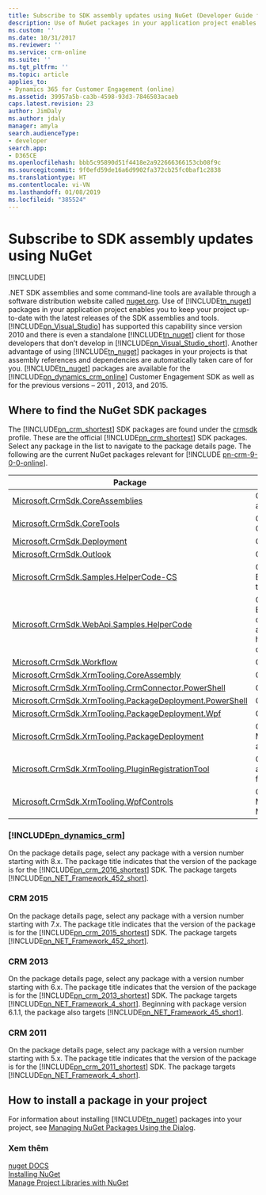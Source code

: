 ```yaml
---
title: Subscribe to SDK assembly updates using NuGet (Developer Guide for Dynamics 365 for Customer Engagement)| MicrosoftDocs
description: Use of NuGet packages in your application project enables you to keep your project up-to-date with the latest releases of the SDK assemblies and tools. Learn how to subscribe to SDK assembly updates using NuGet
ms.custom: ''
ms.date: 10/31/2017
ms.reviewer: ''
ms.service: crm-online
ms.suite: ''
ms.tgt_pltfrm: ''
ms.topic: article
applies_to:
- Dynamics 365 for Customer Engagement (online)
ms.assetid: 39957a5b-ca3b-4598-93d3-7846503acaeb
caps.latest.revision: 23
author: JimDaly
ms.author: jdaly
manager: amyla
search.audienceType:
- developer
search.app:
- D365CE
ms.openlocfilehash: bbb5c95890d51f4418e2a922666366153cb08f9c
ms.sourcegitcommit: 9f0efd59de16a6d9902fa372cb25fc0baf1c2838
ms.translationtype: HT
ms.contentlocale: vi-VN
ms.lasthandoff: 01/08/2019
ms.locfileid: "385524"
---
```

# <a name="subscribe-to-sdk-assembly-updates-using-nuget"></a>Subscribe to SDK assembly updates using NuGet

[!INCLUDE[](../../includes/cc_applies_to_update_9_0_0.md)]

.NET SDK assemblies and some command-line tools are available through a software distribution website called [nuget.org](http://www.nuget.org). Use of [!INCLUDE[tn_nuget](../../includes/tn-nuget.md)] packages in your application project enables you to keep your project up-to-date with the latest releases of the SDK assemblies and tools. [!INCLUDE[pn_Visual_Studio](../../includes/pn-visual-studio.md)] has supported this capability since version 2010 and there is even a standalone [!INCLUDE[tn_nuget](../../includes/tn-nuget.md)] client for those developers that don’t develop in [!INCLUDE[pn_Visual_Studio_short](../../includes/pn-visual-studio-short.md)]. Another advantage of using [!INCLUDE[tn_nuget](../../includes/tn-nuget.md)] packages in your projects is that assembly references and dependencies are automatically taken care of for you. [!INCLUDE[tn_nuget](../../includes/tn-nuget.md)] packages are available for the [!INCLUDE[pn_dynamics_crm_online](../../includes/pn-dynamics-crm-online.md)] Customer Engagement SDK as well as for the previous versions – 2011 , 2013, and 2015.  
  
<a name="BKMK_GetNuGetPackages"></a>

## <a name="where-to-find-the-nuget-sdk-packages"></a>Where to find the NuGet SDK packages

 The [!INCLUDE[pn_crm_shortest](../../includes/pn-crm-shortest.md)] SDK packages are found under the [crmsdk](https://www.nuget.org/profiles/crmsdk) profile. These are the official [!INCLUDE[pn_crm_shortest](../../includes/pn-crm-shortest.md)] SDK packages. Select any package in the list to navigate to the package details page. The following are the current NuGet packages relevant for [!INCLUDE [pn-crm-9-0-0-online](../../includes/pn-crm-9-0-0-online.md)].  


|Package|Mô tả|
|---------|---------|
|[Microsoft.CrmSdk.CoreAssemblies](https://www.nuget.org/packages/Microsoft.CrmSdk.CoreAssemblies/)|Contains the Microsoft.Xrm.Sdk.dll and Microsoft.Crm.Sdk.Proxy.dll assemblies plus tools|
|[Microsoft.CrmSdk.CoreTools](https://www.nuget.org/packages/Microsoft.CrmSdk.CoreTools/)|Contains the SDK tools authored by the Microsoft Dynamics 365 for Customer Engagement team.|
|[Microsoft.CrmSdk.Deployment](https://www.nuget.org/packages/Microsoft.CrmSdk.Deployment/)|Contains the Microsoft.Xrm.Sdk.Deployment.dll assembly|
|[Microsoft.CrmSdk.Outlook](https://www.nuget.org/packages/Microsoft.CrmSdk.Outlook/)|Contains the Microsoft.Crm.Outlook.dll assembly|
|[Microsoft.CrmSdk.Samples.HelperCode-CS](https://www.nuget.org/packages/Microsoft.CrmSdk.Samples.HelperCode-CS/)|C# helper code authored by the Microsoft Dynamics 365 for Customer Engagement Developer Documentation team. This code is for use against the Organization Service endpoint.|
|[Microsoft.CrmSdk.WebApi.Samples.HelperCode](https://www.nuget.org/packages/Microsoft.CrmSdk.WebApi.Samples.HelperCode/)|C# helper code authored by the Microsoft Dynamics 365 for Customer Engagement  Customer Engagement Developer documentation team. This code is for use with the Web API. These classes provide web service authentication for both on-premises and online deployments, error handling, and connection string configuration. These classes are used in our Web API samples|
|[Microsoft.CrmSdk.Workflow](https://www.nuget.org/packages/Microsoft.CrmSdk.Workflow/)|Contains the Microsoft.Xrm.Sdk.Workflow.dll assembly|
|[Microsoft.CrmSdk.XrmTooling.CoreAssembly](https://www.nuget.org/packages/Microsoft.CrmSdk.XrmTooling.CoreAssembly/)|Contains the  Microsoft.Xrm.Tooling.Connector assembly |
|[Microsoft.CrmSdk.XrmTooling.CrmConnector.PowerShell](https://www.nuget.org/packages/Microsoft.CrmSdk.XrmTooling.CrmConnector.PowerShell/)|Contains the assemblies for Xrm.Tooling.Connector Powershell |
|[Microsoft.CrmSdk.XrmTooling.PackageDeployment.PowerShell](https://www.nuget.org/packages/Microsoft.CrmSdk.XrmTooling.PackageDeployment.PowerShell/)| Contains the assemblies for Package Deployer Powershell        |
|[Microsoft.CrmSdk.XrmTooling.PackageDeployment.Wpf](https://www.nuget.org/packages/Microsoft.CrmSdk.XrmTooling.PackageDeployment.Wpf/)|Contains the Dynamics 365 for Customer Engagement Package Deployer|
|[Microsoft.CrmSdk.XrmTooling.PackageDeployment](https://www.nuget.org/packages/Microsoft.CrmSdk.XrmTooling.PackageDeployment/)|Contains the Microsoft.Xrm.Tooling.PackageDeployment.CrmPackageExtentionBase.dll assembly|
|[Microsoft.CrmSdk.XrmTooling.PluginRegistrationTool](https://www.nuget.org/packages/Microsoft.CrmSdk.XrmTooling.PluginRegistrationTool/)|Contains the Plugin Registration Tool required to manage Plugin assemblies,Workflow assemblies,Virtual Entitles, and Service endpoints for Microsoft Dynamics 365 for Customer Engagement.|
|[Microsoft.CrmSdk.XrmTooling.WpfControls](https://www.nuget.org/packages/Microsoft.CrmSdk.XrmTooling.WpfControls/)|Contains the Microsoft.Xrm.Tooling.CrmConnectControl.dll, Microsoft.Xrm.Tooling.Ui.Styles.dll, and Microsoft.Xrm.Tooling.WebResourceUtility.dll assemblies|

  
### [!INCLUDE[pn_dynamics_crm](../../includes/pn-dynamics-crm.md)]
  
 On the package details page, select any package with a version number starting with 8.x. The package title indicates that the version of the package is for the [!INCLUDE[pn_crm_2016_shortest](../../includes/pn-crm-2016-shortest.md)] SDK. The package targets [!INCLUDE[pn_NET_Framework_452_short](../../includes/pn-net-framework-452-short.md)].  
  
### <a name="crm-2015"></a>CRM 2015
  
 On the package details page, select any package with a version number starting with 7.x. The package title indicates that the version of the package is for the [!INCLUDE[pn_crm_2015_shortest](../../includes/pn-crm-2015-shortest.md)] SDK. The package targets [!INCLUDE[pn_NET_Framework_452_short](../../includes/pn-net-framework-452-short.md)].  
  
### <a name="crm-2013"></a>CRM 2013
  
 On the package details page, select any package with a version number starting with 6.x. The package title indicates that the version of the package is for the [!INCLUDE[pn_crm_2013_shortest](../../includes/pn-crm-2013-shortest.md)] SDK. The package targets [!INCLUDE[pn_NET_Framework_4_short](../../includes/pn-net-framework-4-short.md)]. Beginning with package version 6.1.1, the package also targets [!INCLUDE[pn_NET_Framework_45_short](../../includes/pn-net-framework-45-short.md)].  
  
### <a name="crm-2011"></a>CRM 2011
  
 On the package details page, select any package with a version number starting with 5.x. The package title indicates that the version of the package is for the [!INCLUDE[pn_crm_2011_shortest](../../includes/pn-crm-2011-shortest.md)] SDK. The package targets [!INCLUDE[pn_NET_Framework_4_short](../../includes/pn-net-framework-4-short.md)].  
  
## <a name="how-to-install-a-package-in-your-project"></a>How to install a package in your project  
 For information about installing [!INCLUDE[tn_nuget](../../includes/tn-nuget.md)] packages into your project, see [Managing NuGet Packages Using the Dialog](http://docs.nuget.org/docs/start-here/managing-nuget-packages-using-the-dialog).  
  
### <a name="see-also"></a>Xem thêm  
 [nuget DOCS](http://docs.nuget.org/)   
 [Installing NuGet](http://docs.nuget.org/docs/start-here/installing-nuget)   
 [Manage Project Libraries with NuGet](https://msdn.microsoft.com/magazine/hh547106.aspx)

